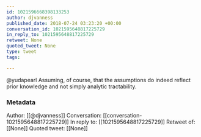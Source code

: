 ```yaml
---
id: 1021596668398133253
author: djvanness
published_date: 2018-07-24 03:23:20 +00:00
conversation_id: 1021595648817225729
in_reply_to: 1021595648817225729
retweet: None
quoted_tweet: None
type: tweet
tags:

---
```


@yudapearl Assuming, of course, that the assumptions do indeed reflect prior knowledge and not simply analytic tractability.

### Metadata

Author: [[@djvanness]]
Conversation: [[conversation-1021595648817225729]]
In reply to: [[1021595648817225729]]
Retweet of: [[None]]
Quoted tweet: [[None]]
